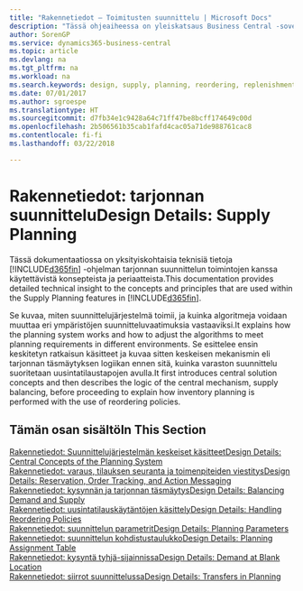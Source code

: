 ```yaml
---
title: "Rakennetiedot – Toimitusten suunnittelu | Microsoft Docs"
description: "Tässä ohjeaiheessa on yleiskatsaus Business Central -sovelluksen toimitusten suunnitteluominaisuuksissa käytettävistä käsitteistä ja periaatteista."
author: SorenGP
ms.service: dynamics365-business-central
ms.topic: article
ms.devlang: na
ms.tgt_pltfrm: na
ms.workload: na
ms.search.keywords: design, supply, planning, reordering, replenishment
ms.date: 07/01/2017
ms.author: sgroespe
ms.translationtype: HT
ms.sourcegitcommit: d7fb34e1c9428a64c71ff47be8bcff174649c00d
ms.openlocfilehash: 2b506561b35cab1fafd4cac05a71de988761cac8
ms.contentlocale: fi-fi
ms.lasthandoff: 03/22/2018

---
```

# <a name="design-details-supply-planning"></a><span data-ttu-id="f69d9-103">Rakennetiedot: tarjonnan suunnittelu</span><span class="sxs-lookup"><span data-stu-id="f69d9-103">Design Details: Supply Planning</span></span>
<span data-ttu-id="f69d9-104">Tässä dokumentaatiossa on yksityiskohtaisia teknisiä tietoja [!INCLUDE[d365fin](includes/d365fin_md.md)] -ohjelman tarjonnan suunnittelun toimintojen kanssa käytettävistä konsepteista ja periaatteista.</span><span class="sxs-lookup"><span data-stu-id="f69d9-104">This documentation provides detailed technical insight to the concepts and principles that are used within the Supply Planning features in [!INCLUDE[d365fin](includes/d365fin_md.md)].</span></span>  

<span data-ttu-id="f69d9-105">Se kuvaa, miten suunnittelujärjestelmä toimii, ja kuinka algoritmeja voidaan muuttaa eri ympäristöjen suunnitteluvaatimuksia vastaaviksi.</span><span class="sxs-lookup"><span data-stu-id="f69d9-105">It explains how the planning system works and how to adjust the algorithms to meet planning requirements in different environments.</span></span> <span data-ttu-id="f69d9-106">Se esittelee ensin keskitetyn ratkaisun käsitteet ja kuvaa sitten keskeisen mekanismin eli tarjonnan täsmäytyksen logiikan ennen sitä, kuinka varaston suunnittelu suoritetaan uusintatilaustapojen avulla.</span><span class="sxs-lookup"><span data-stu-id="f69d9-106">It first introduces central solution concepts and then describes the logic of the central mechanism, supply balancing, before proceeding to explain how inventory planning is performed with the use of reordering policies.</span></span>  

## <a name="in-this-section"></a><span data-ttu-id="f69d9-107">Tämän osan sisältö</span><span class="sxs-lookup"><span data-stu-id="f69d9-107">In This Section</span></span>  
[<span data-ttu-id="f69d9-108">Rakennetiedot: Suunnittelujärjestelmän keskeiset käsitteet</span><span class="sxs-lookup"><span data-stu-id="f69d9-108">Design Details: Central Concepts of the Planning System</span></span>](design-details-central-concepts-of-the-planning-system.md)  
[<span data-ttu-id="f69d9-109">Rakennetiedot: varaus, tilauksen seuranta ja toimenpiteiden viestitys</span><span class="sxs-lookup"><span data-stu-id="f69d9-109">Design Details: Reservation, Order Tracking, and Action Messaging</span></span>](design-details-reservation-order-tracking-and-action-messaging.md)  
[<span data-ttu-id="f69d9-110">Rakennetiedot: kysynnän ja tarjonnan täsmäytys</span><span class="sxs-lookup"><span data-stu-id="f69d9-110">Design Details: Balancing Demand and Supply</span></span>](design-details-balancing-demand-and-supply.md)  
[<span data-ttu-id="f69d9-111">Rakennetiedot: uusintatilauskäytäntöjen käsittely</span><span class="sxs-lookup"><span data-stu-id="f69d9-111">Design Details: Handling Reordering Policies</span></span>](design-details-handling-reordering-policies.md)  
[<span data-ttu-id="f69d9-112">Rakennetiedot: suunnittelun parametrit</span><span class="sxs-lookup"><span data-stu-id="f69d9-112">Design Details: Planning Parameters</span></span>](design-details-planning-parameters.md)  
[<span data-ttu-id="f69d9-113">Rakennetiedot: suunnittelun kohdistustaulukko</span><span class="sxs-lookup"><span data-stu-id="f69d9-113">Design Details: Planning Assignment Table</span></span>](design-details-planning-assignment-table.md)  
[<span data-ttu-id="f69d9-114">Rakennetiedot: kysyntä tyhjä-sijainnissa</span><span class="sxs-lookup"><span data-stu-id="f69d9-114">Design Details: Demand at Blank Location</span></span>](design-details-demand-at-blank-location.md)  
[<span data-ttu-id="f69d9-115">Rakennetiedot: siirrot suunnittelussa</span><span class="sxs-lookup"><span data-stu-id="f69d9-115">Design Details: Transfers in Planning</span></span>](design-details-transfers-in-planning.md)

